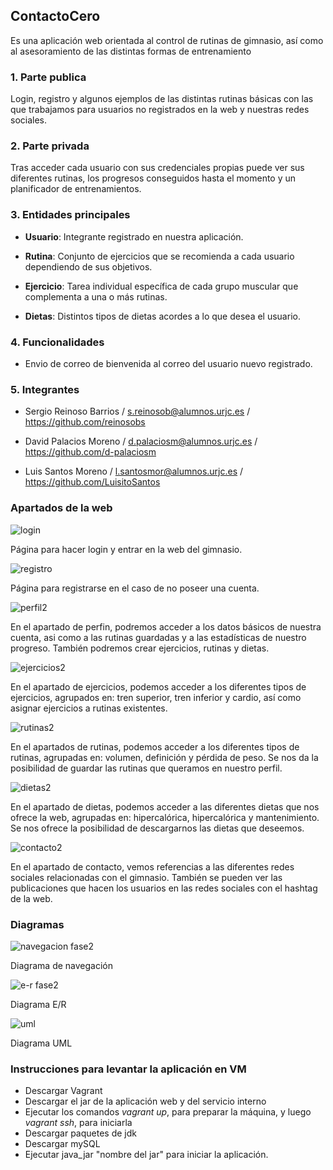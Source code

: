 ## ContactoCero
Es una aplicación web orientada al control de rutinas de gimnasio, así como al asesoramiento de las distintas formas de entrenamiento  

### 1. Parte publica
Login, registro y algunos ejemplos de las distintas rutinas básicas con las que trabajamos para usuarios no registrados en la web y nuestras redes sociales.

### 2. Parte privada
Tras acceder cada usuario con sus credenciales propias puede ver sus diferentes rutinas, los progresos conseguidos hasta el momento y un planificador de entrenamientos.

### 3. Entidades principales
   - **Usuario**: Integrante registrado en nuestra aplicación.

   - **Rutina**: Conjunto de ejercicios que se recomienda a cada usuario dependiendo de sus objetivos.

   - **Ejercicio**: Tarea individual específica de cada grupo muscular que complementa a una o más rutinas.
   
   - **Dietas**: Distintos tipos de dietas acordes a lo que desea el usuario.

### 4. Funcionalidades
   - Envio de correo de bienvenida al correo del usuario nuevo registrado.
### 5. Integrantes
   * Sergio Reinoso Barrios / s.reinosob@alumnos.urjc.es / https://github.com/reinosobs

   * David Palacios Moreno / d.palaciosm@alumnos.urjc.es / https://github.com/d-palaciosm

   * Luis Santos Moreno / l.santosmor@alumnos.urjc.es / https://github.com/LuisitoSantos

### Apartados de la web


![login](https://user-images.githubusercontent.com/45769039/53116616-5ebf7080-3549-11e9-9fab-161a98a9f7c3.PNG)

Página para hacer login y entrar en la web del gimnasio.

![registro](https://user-images.githubusercontent.com/45769039/53116808-d392aa80-3549-11e9-8c80-a4397ace3230.png)

Página para registrarse en el caso de no poseer una cuenta.

![perfil2](https://user-images.githubusercontent.com/45769039/53530761-37404900-3af1-11e9-9e85-a6c8e74f9952.PNG)

En el apartado de perfin, podremos acceder a los datos básicos de nuestra cuenta, asi como a las rutinas guardadas y a las estadísticas de nuestro progreso. También podremos crear ejercicios, rutinas y dietas.

![ejercicios2](https://user-images.githubusercontent.com/45769039/53530781-47f0bf00-3af1-11e9-81da-a131728e287d.PNG)

En el apartado de ejercicios, podemos acceder a los diferentes tipos de ejercicios, agrupados en: tren superior, tren inferior y cardio, así como asignar ejercicios a rutinas existentes.

![rutinas2](https://user-images.githubusercontent.com/45769039/53530793-52ab5400-3af1-11e9-84ad-cdb83628238c.PNG)

En el apartados de rutinas, podemos acceder a los diferentes tipos de rutinas, agrupadas en: volumen, definición y pérdida de peso. Se nos da la posibilidad de guardar las rutinas que queramos en nuestro perfil.

![dietas2](https://user-images.githubusercontent.com/45769039/53530814-60f97000-3af1-11e9-8351-87a34dc52ea2.PNG)

En el apartado de dietas, podemos acceder a las diferentes dietas que nos ofrece la web, agrupadas en: hipercalórica, hipercalórica y mantenimiento. Se nos ofrece la posibilidad de descargarnos las dietas que deseemos.

![contacto2](https://user-images.githubusercontent.com/45769039/53530833-72427c80-3af1-11e9-8ad6-b6d48ff68fc7.PNG)

En el apartado de contacto, vemos referencias a las diferentes redes sociales relacionadas con el gimnasio. También se pueden ver las publicaciones que hacen los usuarios en las redes sociales con el hashtag de la web.


### Diagramas

![navegacion fase2](https://user-images.githubusercontent.com/45769039/53118456-6d0f8b80-354d-11e9-85ad-8b3dda7d6f0e.jpeg)

Diagrama de navegación

![e-r fase2](https://user-images.githubusercontent.com/45769039/53118308-199d3d80-354d-11e9-9b59-a6771a59d262.JPG)

Diagrama E/R

![uml](https://user-images.githubusercontent.com/46925882/54608499-1ebcb200-4a51-11e9-94f5-74f09e93ca60.JPG)

Diagrama UML

### Instrucciones para levantar la aplicación en VM

   - Descargar Vagrant
   - Descargar el jar de la aplicación web y del servicio interno
   - Ejecutar los comandos *vagrant up*, para preparar la máquina, y luego *vagrant ssh*, para iniciarla
   - Descargar paquetes de jdk
   - Descargar mySQL
   - Ejecutar java_jar "nombre del jar" para iniciar la aplicación.
